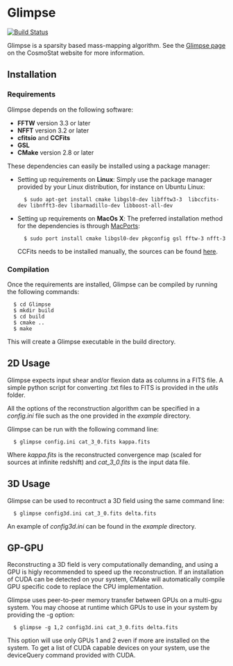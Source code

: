 # Glimpse
[![Build Status](https://travis-ci.org/CosmoStat/Glimpse.svg?branch=master)](https://travis-ci.org/CosmoStat/Glimpse)

Glimpse is a sparsity based mass-mapping algorithm. See the
[Glimpse page](http://www.cosmostat.org/software/glimpse) on the
CosmoStat website for more information.

## Installation

### Requirements

Glimpse depends on the following software:

* **FFTW** version 3.3 or later
* **NFFT** version 3.2 or later
* **cfitsio** and **CCFits**
* **GSL**
* **CMake** version 2.8 or later

These dependencies can easily be installed using a package manager:

* Setting up requirements on **Linux**:
  Simply use the package manager provided by your Linux distribution, for instance on Ubuntu Linux:
  ```
    $ sudo apt-get install cmake libgsl0-dev libfftw3-3  libccfits-dev libnfft3-dev libarmadillo-dev libboost-all-dev
  ```
* Setting up requirements on **MacOs X**:
  The preferred installation method for the dependencies is through [MacPorts](https://www.macports.org):
  ```  
    $ sudo port install cmake libgsl0-dev pkgconfig gsl fftw-3 nfft-3
  ```
  CCFits needs to be installed manually, the sources can be found [here](http://heasarc.gsfc.nasa.gov/fitsio/ccfits/).

### Compilation

Once the requirements are installed, Glimpse can be compiled by running the  following commands:
  ```
    $ cd Glimpse
    $ mkdir build
    $ cd build
    $ cmake ..
    $ make
  ```
This will create a Glimpse executable in the build directory.

## 2D Usage

Glimpse expects input shear and/or flexion data as columns in a FITS file. A simple python script for converting .txt files to FITS is provided in the *utils* folder.

All the options of the reconstruction algorithm can be specified in a *config.ini* file such as the one provided in the *example* directory.

Glimpse can be run with the following command line:
  ```
    $ glimpse config.ini cat_3_0.fits kappa.fits
  ```
Where *kappa.fits* is the reconstructed convergence map (scaled for sources at infinite redshift) and *cat_3_0.fits* is the input data file.

## 3D Usage

Glimpse can be used to recontruct a 3D field using the same command line:
  ```
    $ glimpse config3d.ini cat_3_0.fits delta.fits
  ```
An example of *config3d.ini* can be found in the *example* directory.

## GP-GPU

Reconstructing a 3D field is very computationally demanding, and using a GPU is higly recommended to speed up the reconstruction. If an installation of CUDA can be
detected on your system, CMake will automatically compile GPU specific code to
replace the CPU implementation.

Glimpse uses peer-to-peer memory transfer between GPUs on a multi-gpu system. You
may choose at runtime which GPUs to use in your system by providing the -g option:
  ```
    $ glimpse -g 1,2 config3d.ini cat_3_0.fits delta.fits
  ```
This option will use only GPUs 1 and 2 even if more are installed on the system. To
get a list of CUDA capable devices on your system, use the deviceQuery command
provided with CUDA.

